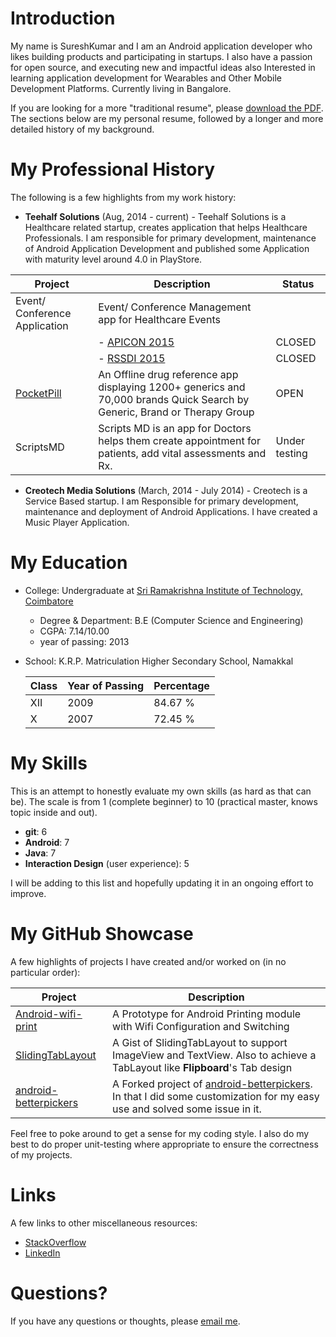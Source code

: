 # Introduction

My name is SureshKumar and I am an Android application developer who likes building products and participating in startups. I also have a passion for open source, and executing new and impactful ideas also Interested in learning application development for Wearables and Other Mobile Development Platforms. Currently living in Bangalore.

If you are looking for a more "traditional resume", please 
[download the PDF](https://github.com/SureshCS-50/resume/blob/master/Sureshkumar_Android_Developer.pdf?raw=true).
The sections below are my personal resume, followed by a longer and more detailed history of my background. 

# My Professional History

The following is a few highlights from my work history:
 
 * **Teehalf Solutions** (Aug, 2014 - current) - Teehalf Solutions is a Healthcare related startup, creates application that helps Healthcare Professionals. I am responsible for primary development, maintenance of Android Application Development and published some Application with maturity level around 4.0 in PlayStore.

 | Project | Description                                                                 | Status |
| ------- | -------------------------------                                            | ------- |
| Event/ Conference Application | Event/ Conference Management app for Healthcare Events | |
|  |	- [APICON 2015](https://play.google.com/store/apps/details?id=co.eventtouch.apicon2015) | CLOSED |
|  |	- [RSSDI 2015](https://play.google.com/store/apps/details?id=co.eventtouch.rssdi2015) | CLOSED |
| [PocketPill](https://play.google.com/store/apps/details?id=com.teehalf.pocketpill) | An Offline drug reference app displaying 1200+ generics and 70,000 brands Quick Search by Generic, Brand or Therapy Group | OPEN |
| ScriptsMD | Scripts MD is an app for Doctors helps them create appointment for patients, add vital assessments and Rx. | Under testing |


 * **Creotech Media Solutions** (March, 2014 - July 2014) - Creotech is a Service Based startup. I am Responsible for primary development, maintenance and deployment of Android Applications. I have created a Music Player Application.

# My Education

 * College: Undergraduate at [Sri Ramakrishna Institute of Technology, Coimbatore](http://www.srit.org/)
   * Degree & Department: B.E (Computer Science and Engineering)
   * CGPA: 7.14/10.00
   * year of passing: 2013
 * School: K.R.P. Matriculation Higher Secondary School, Namakkal

   | Class | Year of Passing | Percentage |
   | ----- | --------------- | ---------- |
   | XII | 2009 | 84.67 % |
   | X | 2007 | 72.45 % |
 
# My Skills

This is an attempt to honestly evaluate my own skills (as hard as that can be).
The scale is from 1 (complete beginner) to 10 (practical master, knows topic inside and out).
 
 * **git**: 6
 * **Android**: 7
 * **Java**: 7
 * **Interaction Design** (user experience): 5

I will be adding to this list and hopefully updating it in an ongoing effort to improve.

# My GitHub Showcase

A few highlights of projects I have created and/or worked on (in no particular order):

| Project | Description                                                                 |
| ------- | -------------------------------                                            |
| [Android-wifi-print](https://github.com/SureshCS-50/Android-wifi-print) | A Prototype for Android Printing module with Wifi Configuration and Switching | 
| [SlidingTabLayout](https://gist.github.com/SureshCS-50/345483b12a368f7bf433) | A Gist of SlidingTabLayout to support ImageView and TextView. Also to achieve a TabLayout like **Flipboard**'s Tab design |
| [android-betterpickers](https://github.com/SureshCS-50/android-betterpickers) | A Forked project of [android-betterpickers](https://github.com/code-troopers/android-betterpickers). In that I did some customization for my easy use and solved some issue in it. |

Feel free to poke around to get a sense for my coding style.
I also do my best to do proper unit-testing where appropriate to ensure the correctness
of my projects.

# Links

A few links to other miscellaneous resources:

* [StackOverflow](http://stackoverflow.com/users/2906641/user2906641)
* [LinkedIn](https://in.linkedin.com/pub/sureshkumar-bala-subramaniam/72/956/422)

# Questions?

If you have any questions or thoughts, please [email me](mailto:sureshkumarb22792@gmail.com).
